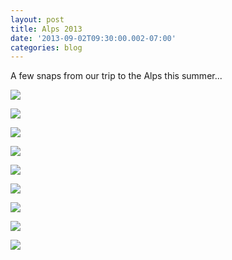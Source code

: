 ```yaml
---
layout: post
title: Alps 2013
date: '2013-09-02T09:30:00.002-07:00'
categories: blog
---
```


A few snaps from our trip to the Alps this summer...![](/photos/blogger-posts/mazclimb.jpg)![](/photos/blogger-posts/van.jpg)![](/photos/blogger-posts/first+sight.jpg)![](/photos/blogger-posts/hut.jpg)![](/photos/blogger-posts/sunrise.jpg)![](/photos/blogger-posts/zinal.jpg)![](/photos/blogger-posts/mazroth.jpg)![](/photos/blogger-posts/heli.jpg)![](/photos/blogger-posts/mazbike.jpg)